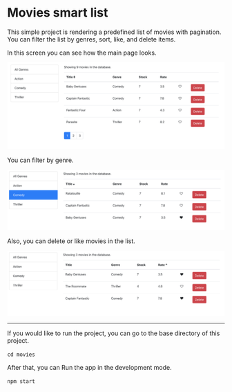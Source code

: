 # Movies smart list

This simple project is rendering a predefined list of movies with pagination. You can filter the list by genres, sort, like, and delete items.

In this screen you can see how the main page looks.

![The main view of the movies](images/Main_view.jpg)

You can filter by genre.

![Genre filtering](images/Genre_filtering.jpg)

Also, you can delete or like movies in the list.

![6 movies were deleted, the list was sorted by rate and 2 movies were liked](images/Rate_likes_filtering.jpg)

---

If you would like to run the project, you can go to the base directory of this project.

`cd movies`

After that, you can Run the app in the development mode.

`npm start`
